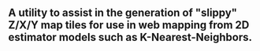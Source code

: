 ## A utility to assist in the generation of "slippy" Z/X/Y map tiles for use in web mapping from 2D estimator models such as K-Nearest-Neighbors.
